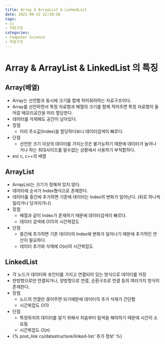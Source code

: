 ```yaml
---
title: Array & ArrayList & LinkedList
date: 2021-09-22 22:59:18
tags:
- cs
- 자료구조
categories:
- Computer Science
- 자료구조
---
```

# Array & ArrayList & LinkedList 의 특징
## Array(배열)
* Array는 선언함과 동시에 크기를 함께 적어줘야하는 자료구조이다.  
* Array를 선언하면서 특정 자료형과 배열의 크기를 함께 적어주면 특정 자료형이 들어갈 메모리공간을 미리 할당한다.
* 데이터를 삭제해도 공간이 남아있다.
* 장점
  * 미리 주소값(Index)을 할당하다보니 데이터검색이 빠르다.
* 단점
  * 선언한 크기 이상의 데이터를 가지는것은 불가능하기 때문에 데이터가 늘어나거나 하는 최대사이즈를 알수없는 상황에서 사용하기 부적합하다.
* ex) c, c++의 배열

## ArrayList
* ArrayList는 크기가 정해져 있지 않다.
* 데이터에 순서가 Index형식으로 존재한다.
* 데이터를 중간에 추가하면 기존에 데이터는 Index의 변화가 일어난다. (뒤로 하나씩 밀리거나 당겨지거나)
* 장점
  * 배열과 같이 Index가 존재하기 때문에 데이터검색이 빠르다. 
  * 데이터 검색에 $O(1)$의 시간복잡도
* 단점
  * 중간에 추가하면 기존 데이터의 Index에 변화가 일어나기 때문에 추가적인 연산이 필요하다. 
  * 데이터 추가와 삭제에 $O(n)$의 시간복잡도

## LinkedList
* 각 노드가 데이터와 포인터를 가지고 연결되어 있는 방식으로 데이터를 저장
* 한방향으로만 연결되거나, 양방향으로 연결, 순환구조로 연결 등의 여러가지 방식이 존재한다.
* 장점
  * 노드의 연결만 끊어주면 되기때문에 데이터의 추가 삭제가 간단함
  * 시간복잡도 $O(1)$
* 단점
  * 특정위치의 데이터를 알기 위해서 처음부터 탐색을 해야하기 때문에 시간이 소요됨
  * 시간복잡도 $O(n)$
* {% post_link cs/datastructure/linked-list '추가 정보' %}